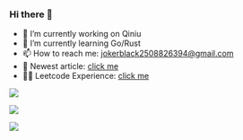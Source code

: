 ### Hi there 👋

- 🔭 I’m currently working on Qiniu
- 🌱 I’m currently learning Go/Rust
- 📫 How to reach me: jokerblack2508826394@gmail.com
- 📖 Newest article: [click me](https://github.com/SuanCaiYv/GoBaseLearn/blob/master/advance/doc/1.md)
- 🧑‍💻 Leetcode Experience: [click me](https://github.com/SuanCaiYv/note)

![](https://github-readme-stats.vercel.app/api?username=SuanCaiYv)

![](https://stats.justsong.cn/api/juejin?id=272334615486008)

![](https://stats.justsong.cn/api/leetcode?username=cauliflower_msl&cn=true)
